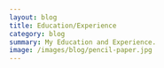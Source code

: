 ```yaml
---
layout: blog
title: Education/Experience
category: blog
summary: My Education and Experience.
image: /images/blog/pencil-paper.jpg
---
```

